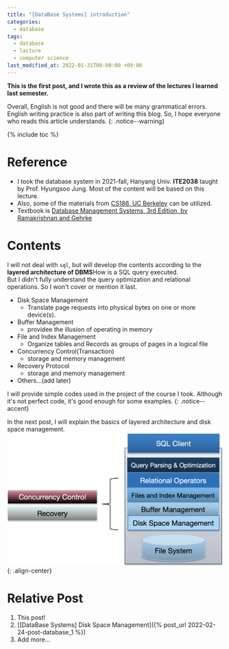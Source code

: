 ```yaml
---
title: "[DataBase Systems] introduction"
categories:
  - database
tags:
  - database
  - lacture
  - computer science
last_modified_at: 2022-01-31T00:00:00 +09:00
---
```


**This is the first post, and I wrote this as a review of the lectures I learned last semester.**


Overall, English is not good and there will be many grammatical errors.<br>
English writing practice is also part of writing this blog. So, I hope everyone who reads this article understands.
{: .notice--warning}

{% include toc %}

# Reference

- I took the database system in 2021-fall, Hanyang Univ. **ITE2038** taught by Prof. Hyungsoo Jung. Most of the content will be based on this lecture.  
- Also, some of the materials from <a href= "https://www2.eecs.berkeley.edu/Courses/CS186/" target="_black">CS186, UC Berkeley</a> can be utilized.  
- Textbook is <a href="https://pages.cs.wisc.edu/~dbbook/" target="_blank">Database Management Systems, 3rd Edition, by Ramakrishnan and Gehrke</a>  

# Contents

I will not deal with `sql`, but will develop the contents according to the **layered architecture of DBMS**<span class="comment">How is a SQL query executed</span>.  
But I didn't fully understand the query optimization and relational operations. So I won't cover or mention it last.

- Disk Space Management
    * Translate page requests into physical bytes on one or more device(s).
- Buffer Management
    * providee the illusion of operating in memory
- File and Index Management
    * Organize tables and Records as groups of pages in a logical file
- Concurrency Control<span class="comment">(Transaction)</span>
    * storage and memory management
- Recovery Protocol
    * storage and memory management
- Others...(add later)

I will provide simple codes used in the project of the course I took. Although it's not perfect code, it's good enough for some examples.
{: .notice--accent}



In the next post, I will explain the basics of layered architecture and disk space management.
![center-aligned-image](/images/database/2022-01-31-layered_architecture.png){: .align-center}

# Relative Post
1. This post!
2. [[DataBase Systems] Disk Space Management]({% post_url 2022-02-24-post-database_1 %})
3. Add more...


